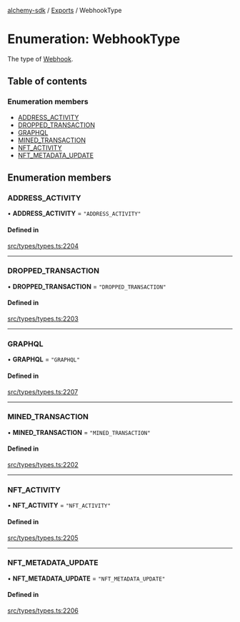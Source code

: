 [alchemy-sdk](../README.md) / [Exports](../modules.md) / WebhookType

# Enumeration: WebhookType

The type of [Webhook](../interfaces/Webhook.md).

## Table of contents

### Enumeration members

- [ADDRESS\_ACTIVITY](WebhookType.md#address_activity)
- [DROPPED\_TRANSACTION](WebhookType.md#dropped_transaction)
- [GRAPHQL](WebhookType.md#graphql)
- [MINED\_TRANSACTION](WebhookType.md#mined_transaction)
- [NFT\_ACTIVITY](WebhookType.md#nft_activity)
- [NFT\_METADATA\_UPDATE](WebhookType.md#nft_metadata_update)

## Enumeration members

### ADDRESS\_ACTIVITY

• **ADDRESS\_ACTIVITY** = `"ADDRESS_ACTIVITY"`

#### Defined in

[src/types/types.ts:2204](https://github.com/alchemyplatform/alchemy-sdk-js/blob/432c999/src/types/types.ts#L2204)

___

### DROPPED\_TRANSACTION

• **DROPPED\_TRANSACTION** = `"DROPPED_TRANSACTION"`

#### Defined in

[src/types/types.ts:2203](https://github.com/alchemyplatform/alchemy-sdk-js/blob/432c999/src/types/types.ts#L2203)

___

### GRAPHQL

• **GRAPHQL** = `"GRAPHQL"`

#### Defined in

[src/types/types.ts:2207](https://github.com/alchemyplatform/alchemy-sdk-js/blob/432c999/src/types/types.ts#L2207)

___

### MINED\_TRANSACTION

• **MINED\_TRANSACTION** = `"MINED_TRANSACTION"`

#### Defined in

[src/types/types.ts:2202](https://github.com/alchemyplatform/alchemy-sdk-js/blob/432c999/src/types/types.ts#L2202)

___

### NFT\_ACTIVITY

• **NFT\_ACTIVITY** = `"NFT_ACTIVITY"`

#### Defined in

[src/types/types.ts:2205](https://github.com/alchemyplatform/alchemy-sdk-js/blob/432c999/src/types/types.ts#L2205)

___

### NFT\_METADATA\_UPDATE

• **NFT\_METADATA\_UPDATE** = `"NFT_METADATA_UPDATE"`

#### Defined in

[src/types/types.ts:2206](https://github.com/alchemyplatform/alchemy-sdk-js/blob/432c999/src/types/types.ts#L2206)
